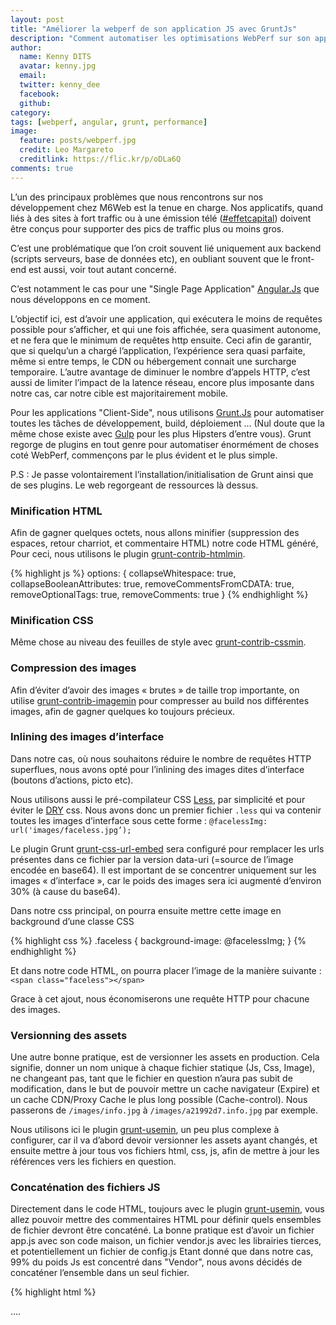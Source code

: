 ```yaml
---
layout: post
title: "Améliorer la webperf de son application JS avec GruntJs"
description: "Comment automatiser les optimisations WebPerf sur son application AngularJS avec Grunt.Js"
author:
  name: Kenny DITS
  avatar: kenny.jpg
  email:
  twitter: kenny_dee
  facebook:
  github:
category:
tags: [webperf, angular, grunt, performance]
image:
  feature: posts/webperf.jpg
  credit: Leo Margareto
  creditlink: https://flic.kr/p/oDLa6Q
comments: true
---
```


L’un des principaux problèmes que nous rencontrons sur nos développement chez M6Web est la tenue en charge.
Nos applicatifs, quand liés à des sites à fort traffic ou à une émission télé ([#effetcapital](https://twitter.com/search?q=effetcapital&src=typd)) doivent être conçus pour supporter des pics de traffic plus ou moins gros.

C’est une problématique que l’on croit souvent lié uniquement aux backend (scripts serveurs, base de données etc), en oubliant souvent que le front-end est aussi, voir tout autant concerné.

C’est notamment le cas pour une "Single Page Application" [Angular.Js](https://angularjs.org/) que nous développons en ce moment.

L’objectif ici, est d’avoir une application, qui exécutera le moins de requêtes possible pour s’afficher, et qui une fois affichée, sera quasiment autonome, et ne fera que le minimum de requêtes http ensuite. Ceci afin de garantir, que si quelqu’un a chargé l’application, l’expérience sera quasi parfaite, même si entre temps, le CDN ou hébergement connait une surcharge temporaire.
L’autre avantage de diminuer le nombre d’appels HTTP, c’est aussi de limiter l’impact de la latence réseau, encore plus imposante dans notre cas, car notre cible est majoritairement mobile.

Pour les applications "Client-Side", nous utilisons [Grunt.Js](http://gruntjs.com/) pour automatiser toutes les tâches de développement, build, déploiement … (Nul doute que la même chose existe avec [Gulp](http://gulpjs.com/) pour les plus Hipsters d’entre vous). Grunt regorge de plugins en tout genre pour automatiser énormément de choses coté WebPerf, commençons par le plus évident et le plus simple.

P.S : Je passe volontairement l’installation/initialisation de Grunt ainsi que de ses plugins. Le web regorgeant de ressources là dessus.

### Minification HTML

Afin de gagner quelques octets, nous allons minifier (suppression des espaces, retour charriot, et commentaire HTML) notre code HTML généré,
Pour ceci, nous utilisons le plugin [grunt-contrib-htmlmin](https://github.com/gruntjs/grunt-contrib-htmlmin).

{% highlight js %}
options: {
        collapseWhitespace: true,
        collapseBooleanAttributes: true,
        removeCommentsFromCDATA: true,
        removeOptionalTags: true,
        removeComments: true
      }
{% endhighlight %}

### Minification CSS

Même chose au niveau des feuilles de style avec [grunt-contrib-cssmin](https://github.com/gruntjs/grunt-contrib-cssmin).

### Compression des images

Afin d’éviter d’avoir des images « brutes » de taille trop importante, on utilise [grunt-contrib-imagemin](https://github.com/gruntjs/grunt-contrib-imagemin) pour compresser au build nos différentes images, afin de gagner quelques ko toujours précieux.

### Inlining des images d’interface

Dans notre cas, où nous souhaitons réduire le nombre de requêtes HTTP superflues, nous avons opté pour l’inlining des images dites d’interface (boutons d’actions, picto etc).

Nous utilisons aussi le pré-compilateur CSS [Less](http://lesscss.org/), par simplicité et pour éviter le [DRY](http://fr.wikipedia.org/wiki/Ne_vous_r%C3%A9p%C3%A9tez_pas) css.
Nous avons donc un premier fichier `.less` qui va contenir toutes les images d’interface sous cette forme :
`@facelessImg: url('images/faceless.jpg’);`

Le plugin Grunt [grunt-css-url-embed](https://github.com/mihhail-lapushkin/grunt-css-url-embed) sera configuré pour remplacer les urls présentes dans ce fichier par la version data-uri (=source de l’image encodée en base64).
Il est important de se concentrer uniquement sur les images « d’interface », car le poids des images sera ici augmenté d’environ 30% (à cause du base64).

Dans notre css principal, on pourra ensuite mettre cette image en background d’une classe CSS

{% highlight css %}
.faceless {
  background-image: @facelessImg;
}
{% endhighlight %}
 
Et dans notre code HTML, on pourra placer l’image de la manière suivante :
`<span class="faceless"></span>`

Grace à cet ajout, nous économiserons une requête HTTP pour chacune des images.

### Versionning des assets

Une autre bonne pratique, est de versionner les assets en production. Cela signifie, donner un nom unique à chaque fichier statique (Js, Css, Image), ne changeant pas, tant que le fichier en question n’aura pas subit de modification, dans le but de pouvoir mettre un cache navigateur (Expire) et un cache CDN/Proxy Cache le plus long possible (Cache-control).
Nous passerons de `/images/info.jpg` à `/images/a21992d7.info.jpg` par exemple.

Nous utilisons ici le plugin [grunt-usemin](https://github.com/yeoman/grunt-usemin), un peu plus complexe à configurer, car il va d’abord devoir versionner les assets ayant changés, et ensuite mettre à jour tous vos fichiers html, css, js, afin de mettre à jour les références vers les fichiers en question.

### Concaténation des fichiers JS

Directement dans le code HTML, toujours avec le plugin [grunt-usemin](https://github.com/yeoman/grunt-usemin), vous allez pouvoir mettre des commentaires HTML pour définir quels ensembles de fichier devront être concaténé.
La bonne pratique est d’avoir un fichier app.js avec son code maison, un fichier vendor.js avec les librairies tierces, et potentiellement un fichier de config.js
Etant donné que dans notre cas, 99% du poids Js est concentré dans "Vendor", nous avons décidés de concaténer l’ensemble dans un seul fichier.

{% highlight html %}
<!-- build:js(.tmp) scripts/risingstar.js -->
  <script src="bower_components/jquery/dist/jquery.js"></script>
  <script src="bower_components/angular/angular.js"></script>
  <script src="config.js"></script>
  <script src="app.js"></script> 
….
<!-- endbuild —>
{% endhighlight %}


### Inlining des templates

Pour finir, vous aurez peut être remarquez, si vous développez des SPA avec angular, ou un autre framework moderne, un changement de route (ou d’état) de votre application (ou l’affichage d’une directive) va impliquer des appels XHR pour charger les nouveaux templates à afficher. La bonne pratique ici étant de découper au maximum tous les templates dans des fichiers distincts.
Cela ne pose pas de problème en temps normal, mais dans notre cas, cela ne respecte pas nos ambitions de départ.

Angular a la particularité de permettre d’utiliser la balise script pour charger des templates :
{% highlight html %}
<script type="text/ng-template" id="views/info.html">Code HTML du template</script>
{% endhighlight %}

Si votre routeur, ou une directive demande un template, Angular, avant de vérifier si le fichier existe, vérifiera si une balise `<script type=’text/ng-template’>` a été déclarée avec l’identifiant correspondant au chemin demandé.

Grunt via le plugin [grunt-angular-inline-templates](https://github.com/wmluke/grunt-inline-angular-templates), nous permet d’automatiser cette tâche au build, afin de regrouper dans le index.html du build, tous les templates dans un script avec l’id correspondant au chemin du fichier html original. De cette manière, nous n’avons plus aucun appel HTTP a faire pendant toute l’utilisation de l’application.
Attention toutefois, cela signifie que le poids du fichier HTML original, va forcément augmenter.

### Conclusion

Comme vous avez pu le voir, nous avons grandement optimisé notre application, en utilisant simplement des plugins Grunt à notre disposition. Nous travaillons donc sur un espace de développement respectant toutes les bonnes pratiques (découpages des fichiers Js, css, html au maximum, code commenté …) et toutes les opérations d’optimisation sont automatiquement éfféctuées au build, fait avant chaque déploiement.

Attention, cela signifie aussi que votre projet en production devient relativement différent de celui que vous testez en développement. Il devient donc important de mettre en place des tests fonctionnels sur le build de production (avec [Protractor](http://tech.m6web.fr/tests-e2e-application-angularjs-protractor.html) par exemple, ou même [Behat](http://docs.behat.org/en/latest/)) et de tester régulièrement la bonne génération et le bon fonctionnement du build de prod.






